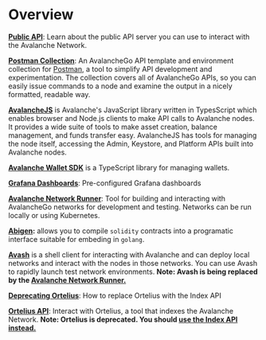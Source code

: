 # Overview

[**Public API**](public-api.md): Learn about the public API server you can use to interact with the Avalanche Network.

[**Postman Collection**](postman-avalanche-collection.md): An AvalancheGo API template and environment collection for [Postman](https://postman.com/), a tool to simplify API development and experimentation. The collection covers all of AvalancheGo APIs, so you can easily issue commands to a node and examine the output in a nicely formatted, readable way.

[**AvalancheJS**](avalanchejs/README.md) is Avalanche's JavaScript library written in TypesScript which enables browser and Node.js clients to make API calls to Avalanche nodes. It provides a wide suite of tools to make asset creation, balance management, and funds transfer easy. AvalancheJS has tools for managing the node itself, accessing the Admin, Keystore, and Platform APIs built into Avalanche nodes.

[**Avalanche Wallet SDK**](avalanche-wallet-sdk/README.md) is a TypeScript library for managing wallets.

[**Grafana Dashboards**](dashboards/README.mdx): Pre-configured Grafana dashboards

[**Avalanche Network Runner**](network-runner.md): Tool for building and interacting with AvalancheGo networks for development and testing. Networks can be run locally or using Kubernetes.

[**Abigen**](abigen.md)**:** allows you to compile `solidity` contracts into a programatic interface suitable for embeding in `golang`.

[**Avash**](avash.md) is a shell client for interacting with Avalanche and can deploy local networks and interact with the nodes in those networks. You can use Avash to rapidly launch test network environments. **Note: Avash is being replaced by the [Avalanche Network Runner.](network-runner.md)**


[**Deprecating Ortelius**](deprecating-ortelius.md): How to replace Ortelius with the Index API

[**Ortelius API**](ortelius.md): Interact with Ortelius, a tool that indexes the Avalanche Network. **Note: Ortelius is deprecated. You should [use the Index API instead.](deprecating-ortelius.md)**

